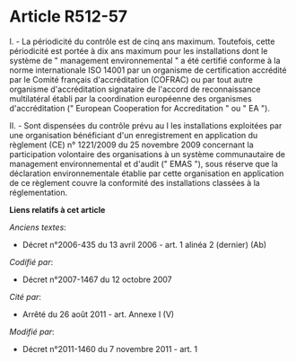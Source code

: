 # Article R512-57

I. - La périodicité du contrôle est de cinq ans maximum. Toutefois, cette périodicité est portée à dix ans maximum pour les
installations dont le système de " management environnemental " a été certifié conforme à la norme internationale ISO 14001
par un organisme de certification accrédité par le Comité français d'accréditation (COFRAC) ou par tout autre organisme
d'accréditation signataire de l'accord de reconnaissance multilatéral établi par la coordination européenne des organismes
d'accréditation (" European Cooperation for Accreditation " ou " EA ").

II. - Sont dispensées du contrôle prévu au I les installations exploitées par une organisation bénéficiant d'un
enregistrement en application du règlement (CE) n° 1221/2009 du 25 novembre 2009 concernant la participation volontaire des
organisations à un système communautaire de management environnemental et d'audit (" EMAS "), sous réserve que la déclaration
environnementale établie par cette organisation en application de ce règlement couvre la conformité des installations
classées à la réglementation.

**Liens relatifs à cet article**

_Anciens textes_:

  - Décret n°2006-435 du 13 avril 2006 - art. 1 alinéa 2 (dernier)  (Ab)

_Codifié par_:

  - Décret n°2007-1467 du 12 octobre 2007

_Cité par_:

  - Arrêté du 26 août 2011 - art. Annexe I (V)

_Modifié par_:

  - Décret n°2011-1460 du 7 novembre 2011 - art. 1
